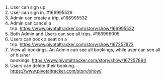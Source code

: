 1. User can sign up. 
2. User can sign in. #166995526
3. Admin can create a trip. #166995532
4. Admin can cancel a trip. https://www.pivotaltracker.com/story/show/166995532
5. Both Admin and Users can see all trips. #166996005
6. Users can book a seat on a trip. https://www.pivotaltracker.com/story/show/167257873
7. View all bookings. An Admin can see all bookings, while user can see all of his/her 
bookings. https://www.pivotaltracker.com/story/show/167257894
8. Users can delete their booking. https://www.pivotaltracker.com/story/show/
